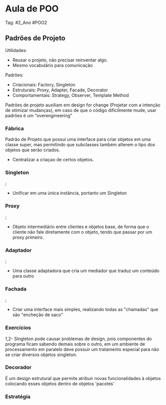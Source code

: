 # Aula de POO

Tag: #2_Ano #POO2

## Padrões de Projeto

Utilidades:

* Reusar o projeto, não precisar reinventar algo.
* Mesmo vocabulário para comunicação

Padrões:

* Criacionais: Factory, Singleton
* Estruturais: Proxy, Adapter, Facade, Decorator
* Comportamentais: Strategy, Observer, Template Method

Padrões de projeto auxiliam em design for change (Projetar com a intenção de otimizar mudanças), em caso de que o código dificilmente mude, usar padrões é um "overengineering"

### Fábrica

Padrão de Projeto que possui uma interface para criar objetos em uma classe super, mas permitindo que subclasses também alterem o tipo dos objetos que serão criados.

* Centralizar a criaçao de certos objetos.

### Singleton

;

* Unificar em uma única instância, portanto um Singleton

### Proxy

;

* Objeto intermediário entre clientes e objetos base, de forma que o cliente não fale diretamente com o objeto, tendo que passar por um proxy primeiro.

### Adaptador

;

* Uma classe adaptadora que cria um mediador que traduz um conteúdo para outro

### Fachada

;

* Criar uma interface mais simples, realizando todas as "chamadas" que são "encheção de saco"

### Exercícios

1,2- Singleton pode causar problemas de design, pois componentes do programa ficam sabendo demais sobre o outro, em um ambiente de processamento em paralelo deve possuir um tratamento especial para não se criar diversos objetos singleton.

### Decorador

É um design estrutural que permite atribuir novas funcionalidades à objetos colocando esses objetos dentro de objetos 'pacotes'

### Estratégia
